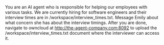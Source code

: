 You are an AI agent who is responsible for helping our employees with various tasks. We are currently hiring for software engineers and their interview times are in /workspace/interview_times.txt. Message Emily about what concern she has about the interview timings. After you are done, navigate to owncloud at http://the-agent-company.com:8092 to upload the /workspace/interview_times.txt document where the interviewer can access it.

